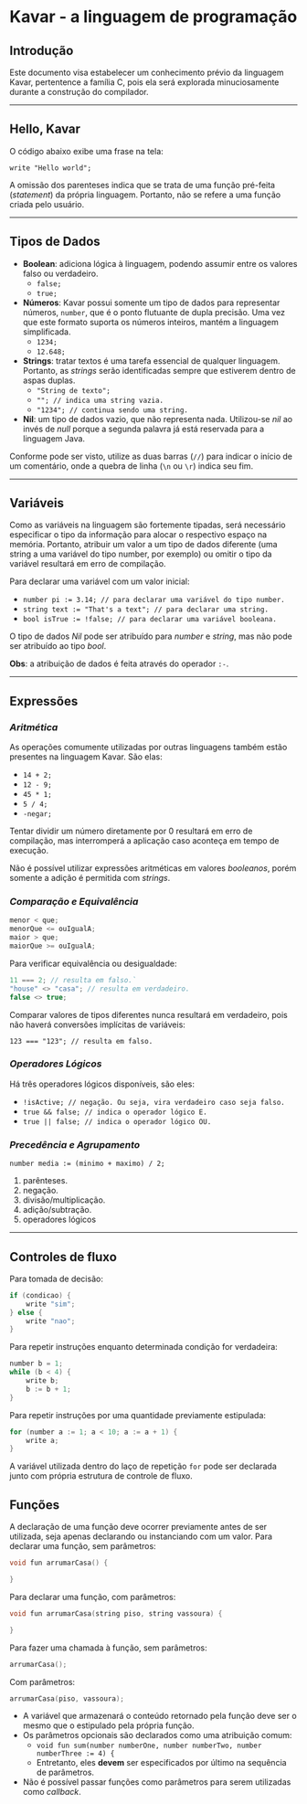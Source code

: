 # Kavar - a linguagem de programação

## Introdução

Este documento visa estabelecer um conhecimento prévio da linguagem Kavar, pertentence a família C, pois ela será explorada minuciosamente durante a construção do compilador.

---

## Hello, Kavar

O código abaixo exibe uma frase na tela:

`write "Hello world";`

A omissão dos parenteses indica que se trata de uma função pré-feita (*statement*) da própria linguagem. Portanto, não se refere a uma função criada pelo usuário.

---

## Tipos de Dados

* **Boolean**: adiciona lógica à linguagem, podendo assumir entre os valores falso ou verdadeiro.
  * `false;`
  * `true;`
* **Números**: Kavar possui somente um tipo de dados para representar números, `number`, que é o ponto flutuante de dupla precisão. Uma vez que este formato suporta os números inteiros, mantém a linguagem simplificada.
  * `1234;`
  * `12.648;`
* **Strings**: tratar textos é uma tarefa essencial de qualquer linguagem. Portanto, as *strings* serão identificadas sempre que estiverem dentro de aspas duplas.
  * `"String de texto";`
  * `""; // indica uma string vazia.`
  * `"1234"; // continua sendo uma string.`
* **Nil**: um tipo de dados vazio, que não representa nada. Utilizou-se *nil* ao invés de *null* porque a segunda palavra já está reservada para a linguagem Java.

Conforme pode ser visto, utilize as duas barras (`//`) para indicar o início de um comentário, onde a quebra de linha (`\n` ou `\r`) indica seu fim.

---

## Variáveis

Como as variáveis na linguagem são fortemente tipadas, será necessário especificar o tipo da informação para alocar o respectivo espaço na memória. Portanto, atribuir um valor a um tipo de dados diferente (uma string a uma variável do tipo number, por exemplo) ou omitir o tipo da variável resultará em erro de compilação.

Para declarar uma variável com um valor inicial:

* `number pi := 3.14; // para declarar uma variável do tipo number.`
* `string text := "That's a text"; // para declarar uma string.`
* `bool isTrue := !false; // para declarar uma variável booleana.`

O tipo de dados *Nil* pode ser atribuído para *number* e *string*, mas não pode ser atribuído ao tipo *bool*.

**Obs**: a atribuição de dados é feita através do operador `:-`.

---

## Expressões

### *Aritmética*

As operações comumente utilizadas por outras linguagens também estão presentes na linguagem Kavar. São elas:

* `14 + 2;`
* `12 - 9;`
* `45 * 1;`
* `5 / 4;`
* `-negar;`

Tentar dividir um número diretamente por 0 resultará em erro de compilação, mas interromperá a aplicação caso aconteça em tempo de execução.

Não é possível utilizar expressões aritméticas em valores *booleanos*, porém somente a adição é permitida com *strings*.

### *Comparação e Equivalência*

```c
menor < que;
menorQue <= ouIgualA;
maior > que;
maiorQue >= ouIgualA;
```

Para verificar equivalência ou desigualdade:

```c
11 === 2; // resulta em falso.`
"house" <> "casa"; // resulta em verdadeiro.
false <> true;
```

Comparar valores de tipos diferentes nunca resultará em verdadeiro, pois não haverá conversões implícitas de variáveis:

`123 === "123"; // resulta em falso.`

### *Operadores Lógicos*

Há três operadores lógicos disponíveis, são eles:

* `!isActive; // negação. Ou seja, vira verdadeiro caso seja falso.`
* `true && false; // indica o operador lógico E.`
* `true || false; // indica o operador lógico OU.`

### *Precedência e Agrupamento*

`number media := (minimo + maximo) / 2;`

1. parênteses.
2. negação.
3. divisão/multiplicação.
4. adição/subtração.
5. operadores lógicos

---

## Controles de fluxo

Para tomada de decisão:

```c
if (condicao) {
    write "sim";
} else {
    write "nao";
}
```

Para repetir instruções enquanto determinada condição for verdadeira:

```c
number b = 1;
while (b < 4) {
    write b;
    b := b + 1;
}
```

Para repetir instruções por uma quantidade previamente estipulada:

```c
for (number a := 1; a < 10; a := a + 1) {
    write a;
}
```

A variável utilizada dentro do laço de repetição `for` pode ser declarada junto com própria estrutura de controle de fluxo.

## Funções

A declaração de uma função deve ocorrer previamente antes de ser utilizada, seja apenas declarando ou instanciando com um valor. Para declarar uma função, sem parâmetros:

```c
void fun arrumarCasa() {

}
```

Para declarar uma função, com parâmetros:

```c
void fun arrumarCasa(string piso, string vassoura) {

}
```

Para fazer uma chamada à função, sem parâmetros:

```c
arrumarCasa();
```

Com parâmetros:

```c
arrumarCasa(piso, vassoura);
```

* A variável que armazenará o conteúdo retornado pela função deve ser o mesmo que o estipulado pela própria função.
* Os parâmetros opcionais são declarados como uma atribuição comum:
  * `void fun sum(number numberOne, number numberTwo, number numberThree := 4) {`
  * Entretanto, eles **devem** ser especificados por último na sequência de parâmetros.
* Não é possível passar funções como parâmetros para serem utilizadas como *callback*.
